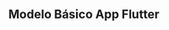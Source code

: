 ## Modelo Básico App Flutter 

<imag src="https://github.com/nathanbazon/senac/blob/master/aula4/Capturar.PNG" width="200">
